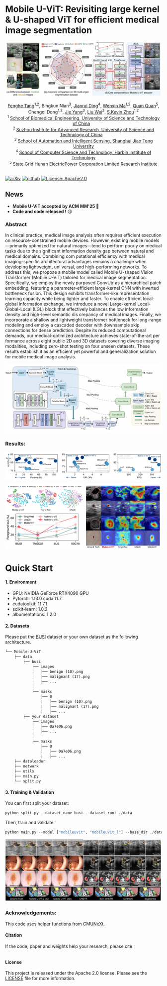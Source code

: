 # Mobile U-ViT: Revisiting large kernel \& U-shaped ViT for efficient medical image segmentation

![Teaser](imgs/teaser.jpg)



<div align="center">
    <span class="author-block">
    <a href="https://scholar.google.com/citations?user=x1pODsMAAAAJ&hl=en" target="_blank">Fenghe Tang</a><sup>1,2</sup>,</span>
    <span class="author-block">
    <a target="_blank">Bingkun Nian</a><sup>3</sup>,</span>
    <span class="author-block">
    <a href="https://scholar.google.com/citations?user=4TsvOR8AAAAJ&hl=en" target="_blank">Jianrui Ding</a><sup>4</sup>,</span>
    <span class="author-block">
    <a href="https://scholar.google.com/citations?user=r0-tZ8cAAAAJ&hl=en" target="_blank">Wenxin Ma</a><sup>1,2</sup>,</span>
    <span class="author-block">
    <a href="https://scholar.google.com/citations?user=mlTXS0YAAAAJ&hl=en" target="_blank">Quan Quan</a><sup>5</sup>,</span>
    <br>
    <span class="author-block">
    <a target="_blank">Chengqi Dong</a><sup>1,2</sup>,</span>
    <span class="author-block">
    <a href="https://scholar.google.com/citations?user=tmx7tu8AAAAJ&hl=en" target="_blank">Jie Yang</a><sup>3</sup>,</span>
    <span class="author-block">
    <a href="https://scholar.google.com/citations?user=Vbb5EGIAAAAJ&hl=en" target="_blank"> Liu Wei</a><sup>3</sup>,</span>
    <span class="author-block">
    <a href="https://scholar.google.com/citations?user=8eNm2GMAAAAJ&hl=en" target="_blank">S.Kevin Zhou</a><sup>1,2</sup>
    </span>
</div>

<div align="center">
    <sup>1</sup>
    <a href='https://en.ustc.edu.cn/' target='_blank'>School of Biomedical Engineering, University of Science and Technology of China</a>&emsp;
    <br>
    <sup>2</sup> <a href='http://english.ict.cas.cn/' target='_blank'>Suzhou Institute for Advanced Research, University of Science and Technology of China</a>&emsp;
    <br>
    <sup>3</sup> <a href='http://www.pami.sjtu.edu.cn/En/Home' target='_blank'>School of Automation and Intelligent Sensing, Shanghai Jiao Tong University</a>
    <br>
    <sup>4</sup> <a href='https://en.hit.edu.cn/' target='_blank'>School of Computer Science and Technology, Harbin Institute of Technology</a>
    <br>
    <sup>5</sup> <a>State Grid Hunan ElectricPower Corporation Limited Research Institute</a>
</div>
<br>

   [![arXiv](https://img.shields.io/badge/arxiv-2408.08070-b31b1b)](https://arxiv.org/pdf/2408.08070.pdf)   [![github](https://img.shields.io/badge/github-MobileUViT-black)](https://github.com/FengheTan9/Mobile-U-ViT)    <a href="#LICENSE--citation"><img alt="License: Apache2.0" src="https://img.shields.io/badge/LICENSE-Apache%202.0-blue.svg"/></a>



## News

- **Mobile U-ViT accepted by ACM MM'25 🥰** 
- **Code and code released !** 😘

### Abstract

In clinical practice, medical image analysis often requires efficient execution on resource-constrained mobile devices. However, exist ing mobile models—primarily optimized for natural images—tend to perform poorly on medical tasks due to the significant information density gap between natural and medical domains. Combining com putational efficiency with medical imaging-specific architectural advantages remains a challenge when developing lightweight, uni versal, and high-performing networks. To address this, we propose a mobile model called Mobile U-shaped Vision Transformer (Mobile U-ViT) tailored for medical image segmentation. Specifically, we employ the newly purposed ConvUtr as a hierarchical patch embedding, featuring a parameter-efficient large-kernel CNN with inverted bottleneck fusion. This design exhibits transformer-like representation learning capacity while being lighter and faster. To enable efficient local-global information exchange, we introduce a novel Large-kernel Local-Global-Local (LGL) block that effectively balances the low information density and high-level semantic dis crepancy of medical images. Finally, we incorporate a shallow and lightweight transformer bottleneck for long-range modeling and employ a cascaded decoder with downsample skip connections for dense prediction. Despite its reduced computational demands, our medical-optimized architecture achieves state-of-the-art per formance across eight public 2D and 3D datasets covering diverse imaging modalities, including zero-shot testing on four unseen datasets. These results establish it as an efficient yet powerful and generalization solution for mobile medical image analysis.

![Teaser](imgs/network.jpg)

### Results:

![Teaser](imgs/compare.jpg)

![Teaser](imgs/analysis.jpg)

# Quick Start

#### 1. Environment

- GPU: NVIDIA GeForce RTX4090 GPU
- Pytorch: 1.13.0 cuda 11.7
- cudatoolkit: 11.7.1
- scikit-learn: 1.0.2
- albumentations: 1.2.0

#### 2. Datasets

Please put the [BUSI](https://www.kaggle.com/aryashah2k/breast-ultrasound-images-dataset) dataset or your own dataset as the following architecture. 
```
└── Mobile-U-ViT
    ├── data
        ├── busi
            ├── images
            |   ├── benign (10).png
            │   ├── malignant (17).png
            │   ├── ...
            |
            └── masks
                ├── 0
                |   ├── benign (10).png
                |   ├── malignant (17).png
                |   ├── ...
        ├── your dataset
            ├── images
            |   ├── 0a7e06.png
            │   ├── ...
            |
            └── masks
                ├── 0
                |   ├── 0a7e06.png
                |   ├── ...
    ├── dataloader
    ├── network
    ├── utils
    ├── main.py
    └── split.py
```
#### 3. Training & Validation

You can first split your dataset:

```python
python split.py --dataset_name busi --dataset_root ./data
```

Then, train and validate:

```python
python main.py --model ["mobileuvit", "mobileuvit_l"] --base_dir ./data/busi --train_file_dir busi_train.txt --val_file_dir busi_val.txt
```

![Teaser](imgs/result.jpg)

### Acknowledgements:

This code uses helper functions from [CMUNeXt](https://github.com/FengheTan9/CMUNeXt).

#### Citation

If the code, paper and weights help your research, please cite:

```

```

#### License

This project is released under the Apache 2.0 license. Please see the [LICENSE](LICENSE) file for more information.
